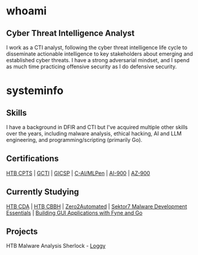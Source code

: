 # whoami

## Cyber Threat Intelligence Analyst
I work as a CTI analyst, following the cyber threat intelligence life cycle to disseminate actionable intelligence to key stakeholders about emerging and established cyber threats. I have a strong adversarial mindset, and I spend as much time practicing offensive security as I do defensive security.

# systeminfo

## Skills
I have a background in DFIR and CTI but I've acquired multiple other skills over the years, including malware analysis, ethical hacking, AI and LLM engineering, and programming/scripting (primarily Go). 

## Certifications 
[HTB CPTS](https://academy.hackthebox.com/preview/certifications/htb-certified-penetration-testing-specialist) | [GCTI](https://www.giac.org/certifications/cyber-threat-intelligence-gcti/) | [GICSP](https://www.giac.org/certifications/global-industrial-cyber-security-professional-gicsp/) | [C-AI/MLPen](https://secops.group/product/certified-ai-ml-pentester/) | [AI-900](https://learn.microsoft.com/en-us/credentials/certifications/azure-ai-fundamentals/?practice-assessment-type=certification) | [AZ-900](https://learn.microsoft.com/en-us/credentials/certifications/azure-fundamentals/?practice-assessment-type=certification)

## Currently Studying
[HTB CDA](https://academy.hackthebox.com/preview/certifications/htb-certified-defensive-security-analyst) | [HTB CBBH](https://academy.hackthebox.com/preview/certifications/htb-certified-bug-bounty-hunter) | [Zero2Automated](https://courses.zero2auto.com/adv-malware-analysis-course) | [Sektor7 Malware Development Essentials](https://institute.sektor7.net/red-team-operator-malware-development-essentials) | [Building GUI Applications with Fyne and Go](https://www.udemy.com/course/building-gui-applications-with-fyne-and-go-golang/?srsltid=AfmBOorwqN0-BHQLgww_1ks7hk52Z6suxTJv5zJgKA6GiUQ9-Dl40SVk)

## Projects
HTB Malware Analysis Sherlock - [Loggy](https://app.hackthebox.com/sherlocks/Loggy)
